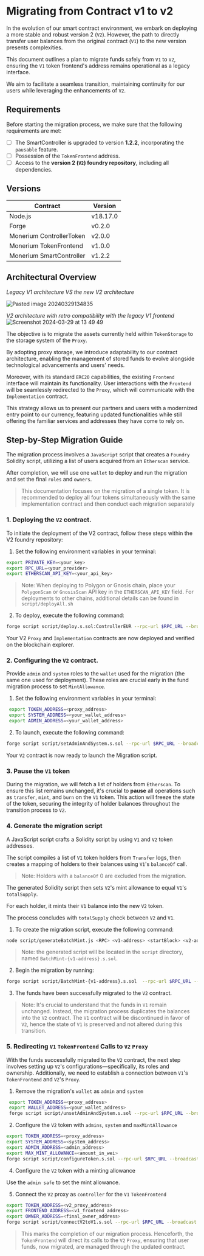 # Migrating from Contract v1 to v2

In the evolution of our smart contract environment, we embark on deploying a more stable and robust version 2 (`V2`). However, the path to directly transfer user balances from the original contract (`V1`) to the new version presents complexities. 

This document outlines a plan to migrate funds safely from `V1` to `V2`, ensuring the `V1` token frontend's address remains operational as a legacy interface. 

We aim to facilitate a seamless transition, maintaining continuity for our users while leveraging the enhancements of `V2`.

## Requirements

Before starting the migration process, we make sure that the following requirements are met:

- [ ] The SmartController is upgraded to version **1.2.2**, incorporating the `pausable` feature.
- [ ] Possession of the `TokenFrontend` address.
- [ ] Access to the **version 2 (`V2`) foundry repository**, including all dependencies.

## Versions

| Contract                 | Version  |
| ------------------------ | -------- |
| Node.js                  | v18.17.0 |
| Forge                    | v0.2.0   |
| Monerium ControllerToken | v2.0.0   |
| Monerium TokenFrontend   | v1.0.0   |
| Monerium SmartController | v1.2.2   |

## Architectural Overview
*Legacy V1 architecture VS the new V2 architecture*

![Pasted image 20240329134835](https://github.com/monerium/smart-contracts/assets/17710875/42f6b845-28c0-44aa-8be0-cd9b63a8535f)

*V2 architecture with retro compatibility with the legacy V1 frontend*
![Screenshot 2024-03-29 at 13 49 49](https://github.com/monerium/smart-contracts/assets/17710875/51e96b4d-014d-4f11-9a2e-262f85fcbd3b)


The objective is to migrate the assets currently held within `TokenStorage` to the storage system of the `Proxy`.

By adopting proxy storage, we introduce adaptability to our contract architecture, enabling the management of stored funds to evolve alongside technological advancements and users' needs. 

Moreover, with its standard `ERC20` capabilities, the existing `Frontend` interface will maintain its functionality. User interactions with the `Frontend` will be seamlessly redirected to the `Proxy`, which will communicate with the `Implementation` contract.

This strategy allows us to present our partners and users with a modernized entry point to our currency, featuring updated functionalities while still offering the familiar services and addresses they have come to rely on.

## Step-by-Step Migration Guide

The migration process involves a `JavaScript` script that creates a `Foundry` Solidity script, utilizing a list of users acquired from an `Etherscan` service.

After completion, we will use one `wallet` to deploy and run the migration and set the final `roles` and `owners`.

> This documentation focuses on the migration of a single token. It is recommended to deploy all four tokens simultaneously with the same implementation contract and then conduct each migration separately

### 1. Deploying the `V2` contract.

To initiate the deployment of the V2 contract, follow these steps within the V2 foundry repository:

1. Set the following environment variables in your terminal:

```sh
export PRIVATE_KEY=<your_key>
export RPC_URL=<your_provider>
export ETHERSCAN_API_KEY=<your_api_key>
```
> Note: When deploying to Polygon or Gnosis chain, place your `PolygonScan` or `GnosisScan` API key in the `ETHERSCAN_API_KEY` field. For deployments to other chains, additional details can be found in `script/deployAll.sh`

2. To deploy, execute the following command:
```sh
forge script script/deploy.s.sol:ControllerEUR --rpc-url $RPC_URL --broadcast --etherscan-api-key $ETHERSCAN_API_KEY --verify $VERIFIER_URL
```

Your V2 `Proxy` and `Implementation` contracts are now deployed and verified on the blockchain explorer.

### 2. Configuring the `V2` contract.

Provide `admin` and `system` roles to the `wallet` used for the migration (the same one used for deployment). These roles are crucial early in the fund migration process to set `MintAllowance`.

1. Set the following environment variables in your terminal:
```sh
 export TOKEN_ADDRESS=<proxy_address>
 export SYSTEM_ADDRESS=<your_wallet_address>
 export ADMIN_ADDRESS=<your_wallet_address>
```

2. To launch, execute the following command: 
```sh
forge script script/setAdminAndSystem.s.sol --rpc-url $RPC_URL --broadcast
```

Your `V2` contract is now ready to launch the Migration script. 

### 3. Pause the `V1` token

During the migration, we will fetch a list of holders from `Etherscan`. To ensure this list remains unchanged, it's crucial to **pause** all operations such as `transfer`, `mint`, and `burn` on the `V1` token. This action will freeze the state of the token, securing the integrity of holder balances throughout the transition process to `V2`.

### 4. Generate the migration script

A JavaScript script crafts a Solidity script by using `V1` and `V2` token addresses.

The script compiles a list of `V1` token holders from `Transfer` logs, then creates a mapping of holders to their balances using `V1`'s `balanceOf` call.

> Note: Holders with a `balanceOf` 0 are excluded from the migration.

The generated Solidity script then sets `V2`'s mint allowance to equal `V1`'s `totalSupply`.

For each holder, it mints their `V1` balance into the new `V2` token.

The process concludes with `totalSupply` check between `V2` and `V1`. 

1. To create the migration script, execute the following command:
```sh
node script/generateBatchMint.js <RPC> <v1-address> <startBlock> <v2-address>
```
> Note:  the generated script will be located in the `script` directory, named `BatchMint-{v1-address}.s.sol`.

2. Begin the migration by running:
```sh
forge script script/BatchMint-{v1-address}.s.sol  --rpc-url $RPC_URL --broadcast
```
3. The funds have been successfully migrated to the `V2` contract.

> Note: It's crucial to understand that the funds in `V1` remain unchanged. Instead, the migration process duplicates the balances into the `V2` contract. 
> The `V1` contract will be discontinued in favor of `V2`, hence the state of `V1` is preserved and not altered during this transition.

### 5. Redirecting `V1` `TokenFrontend` Calls to `V2` `Proxy`

With the funds successfully migrated to the `V2` contract, the next step involves setting up `V2`'s configurations—specifically, its roles and ownership. Additionally, we need to establish a connection between `V1`'s `TokenFrontend` and `V2`'s `Proxy`.

1. Remove the migration's `wallet` as `admin` and `system` 
```sh
 export TOKEN_ADDRESS=<proxy_address>
 export WALLET_ADDRESS=<your_wallet_address>
 forge script script/unsetAdminAndSystem.s.sol --rpc-url $RPC_URL --broadcast
```
2. Configure the `V2` token with `admins`, `system` and `maxMintAllowance`
```sh
export TOKEN_ADDRESS=<proxy_address>
export SYSTEM_ADDRESS=<system_address>
export ADMIN_ADDRESS=<admin_address>
export MAX_MINT_ALLOWANCE=<amount_in_wei>
forge script script/configureToken.s.sol --rpc-url $RPC_URL --broadcast
 ```
4. Configure the `V2` token with a minting allowance

 Use the `admin safe` to set the mint allowance. 

5. Connect the `V2` proxy as `controller` for the `V1` `TokenFrontend`
```sh
export TOKEN_ADDRESS=<v2_proxy_address>
export FRONTEND_ADDRESS=<v1_frontend_address>
export OWNER_ADDRESS=<final_owner_address>
forge script script/connectV2toV1.s.sol --rpc-url $RPC_URL --broadcast
```

> This marks the completion of our migration process. Henceforth, the `TokenFrontend` will direct its calls to the `V2` `Proxy`, ensuring that user funds, now migrated, are managed through the updated contract.

